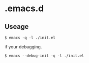 # .emacs.d

## Useage

``` shell
$ emacs -q -l ./init.el
```

if your debugging.

``` shell
$ emacs --debug-init -q -l ./init.el
```

